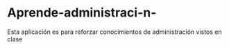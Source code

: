 # Aprende-administraci-n-
Esta aplicación es para reforzar conocimientos de administración vistos en clase
